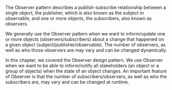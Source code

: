 The Observer pattern describes a publish-subscribe relationship between a single object, the
publisher, which is also known as the subject or observable, and one or more objects, the
subscribers, also known as observers.


We generally use the Observer pattern when we want to inform/update one or more objects
(observers/subscribers) about a change that happened on a given object
(subject/publisher/observable). The number of observers, as well as who those observers are
may vary and can be changed dynamically.


In this chapter, we covered the Observer design pattern. We use Observer when we want to
be able to inform/notify all stakeholders (an object or a group of objects) when the state of
an object changes. An important feature of Observer is that the number of
subscribers/observers, as well as who the subscribers are, may vary and can be changed at
runtime.


